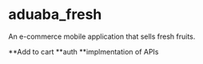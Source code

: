 # aduaba_fresh

An e-commerce mobile application that sells fresh fruits.

**Add to cart
**auth
**implmentation of APIs
